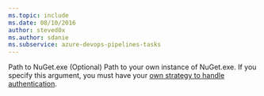 ```yaml
---
ms.topic: include
ms.date: 08/10/2016
author: steved0x
ms.author: sdanie
ms.subservice: azure-devops-pipelines-tasks
---
```


<tr>
<td>Path to NuGet.exe</td>
<td>(Optional) Path to your own instance of NuGet.exe. If you specify this argument, you must have your <a href="~/artifacts/nuget/nuget-exe.md">own strategy to handle authentication</a>.</td>
</tr>
